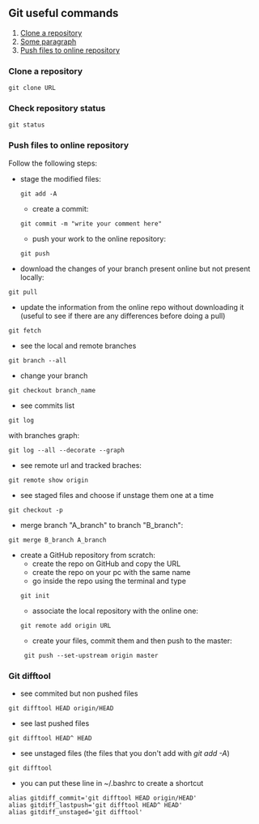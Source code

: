 ## Git useful commands

1. [Clone a repository](#clone)
2. [Some paragraph](#statys)
3. [Push files to online repository](#push)

### Clone a repository <a name="clone"></a>
```
git clone URL
```
### Check repository status <a name="status"></a>
```
git status
```
### Push files to online repository <a name="push"></a>
Follow the following steps:
* stage the modified files:
  ```
  git add -A
  ```
  * create a commit:
  ```
  git commit -m "write your comment here"
  ```
  * push your work to the online repository:
  ```
  git push
  ```
* download the changes of your branch present online but not present locally:
```
git pull
```
* update the information from the online repo without downloading it (useful to see if there are any differences before doing a pull)
```
git fetch
```
* see the local and remote branches
```
git branch --all
```
* change your branch
```
git checkout branch_name
```
* see commits list
```
git log
```
  with branches graph:
  ```
  git log --all --decorate --graph
  ```
* see remote url and tracked braches:
```
git remote show origin
```
* see staged files and choose if unstage them one at a time
```
git checkout -p
```
* merge branch "A_branch" to branch "B_branch":
```
git merge B_branch A_branch
```
* create a GitHub repository from scratch:
  * create the repo on GitHub and copy the URL
  * create the repo on your pc with the same name
  * go inside the repo using the terminal and type
  ```
  git init
  ```
  * associate the local repository with the online one:
  ```
  git remote add origin URL
  ```
  * create your files, commit them and then push to the master:
  ```
   git push --set-upstream origin master
  ```

### Git difftool

* see commited but non pushed files
```
git difftool HEAD origin/HEAD
```

* see last pushed files
```
git difftool HEAD^ HEAD
```

* see unstaged files (the files that you don't add with _git add -A_)
```
git difftool
```

* you can put these line in ~/.bashrc to create a shortcut
```
alias gitdiff_commit='git difftool HEAD origin/HEAD'
alias gitdiff_lastpush='git difftool HEAD^ HEAD'
alias gitdiff_unstaged='git difftool'
```
